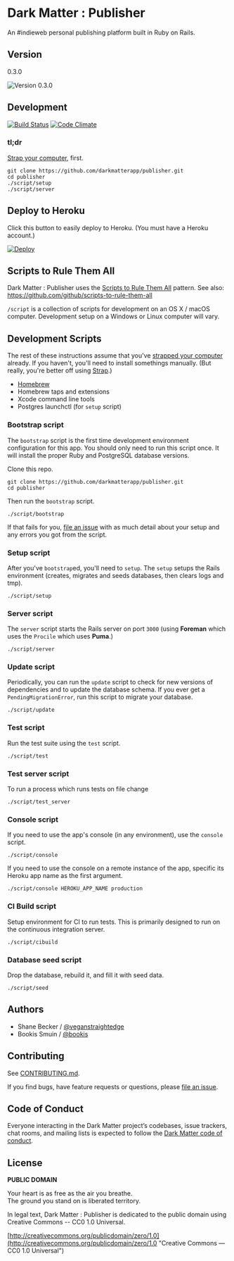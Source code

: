 # Dark Matter : Publisher

An #indieweb personal publishing platform built in Ruby on Rails.

## Version

0.3.0

![Version 0.3.0](https://img.shields.io/badge/VERSION-0.3.0-green.svg)


## Development

[![Build Status](https://travis-ci.org/darkmatterapp/publisher.svg?branch=master)](https://travis-ci.org/darkmatterapp/publisher)
[![Code Climate](https://codeclimate.com/github/darkmatterapp/publisher/badges/gpa.svg)](https://codeclimate.com/github/darkmatterapp/publisher)

### tl;dr

[Strap your computer](https://macos-strap.herokuapp.com), first.

```
git clone https://github.com/darkmatterapp/publisher.git
cd publisher
./script/setup
./script/server
```


## Deploy to Heroku

Click this button to easily deploy to Heroku. (You must have a Heroku account.)

[![Deploy](https://www.herokucdn.com/deploy/button.png)](https://heroku.com/deploy)


## Scripts to Rule Them All

Dark Matter : Publisher uses the [Scripts to Rule Them All](https://githubengineering.com/scripts-to-rule-them-all) pattern.
See also: https://github.com/github/scripts-to-rule-them-all

`/script` is a collection of scripts for development on an OS X / macOS computer.
Development setup on a Windows or Linux computer will vary.

## Development Scripts

The rest of these instructions assume that you've [strapped your computer](https://macos-strap.herokuapp.com) already. If you haven't, you'll need to install somethings manually. (But really, you're better off using [Strap](https://osx-strap.herokuapp.com).)

- [Homebrew](https://brew.sh)
- Homebrew taps and extensions
- Xcode command line tools
- Postgres launchctl (for `setup` script)

### Bootstrap script

The `bootstrap` script is the first time development environment configuration for this app.
You should only need to run this script once.
It will install the proper Ruby and PostgreSQL database versions.

Clone this repo.

```
git clone https://github.com/darkmatterapp/publisher.git
cd publisher
```

Then run the `bootstrap` script.

```
./script/bootstrap
```

If that fails for you, [file an issue](https://github.com/darkmatterapp/publisher/issues)
with as much detail about your setup and any errors you got from the script.

### Setup script

After you've `bootstrap`ed, you'll need to `setup`.
The `setup` setups the Rails environment (creates, migrates and seeds databases, then clears logs and tmp).

```
./script/setup
```

### Server script

The `server` script starts the Rails server on port `3000`
(using **Foreman** which uses the `Procile` which uses **Puma**.)

```
./script/server
```

### Update script

Periodically, you can run the `update` script to check for new versions of dependencies and to update the database schema. If you ever get a `PendingMigrationError`, run this script to migrate your database.

```
./script/update
```

### Test script

Run the test suite using the `test` script.

```
./script/test
```

### Test server script

To run a process which runs tests on file change

```
./script/test_server
```

### Console script

If you need to use the app's console (in any environment), use the `console` script.

```
./script/console
```

If you need to use the console on a remote instance of the app, specific its Heroku app name as the first argument.

```
./script/console HEROKU_APP_NAME production
```

### CI Build script

Setup environment for CI to run tests. This is primarily designed to run on the continuous integration server.

```
./script/cibuild
```

### Database seed script

Drop the database, rebuild it, and fill it with seed data.

```
./script/seed
```


## Authors

- Shane Becker / [@veganstraightedge](https://github.com/veganstraightedge)
- Bookis Smuin / [@bookis](https://github.com/bookis)


## Contributing

See [CONTRIBUTING.md](https://github.com/darkmatterapp/publisher/blob/master/CONTRIBUTING.md).

If you find bugs, have feature requests or questions, please
[file an issue](https://github.com/darkmatterapp/publisher/issues).

## Code of Conduct

Everyone interacting in the Dark Matter project’s codebases, issue trackers, chat rooms, and mailing lists is expected to follow the
[Dark Matter code of conduct](https://github.com/darkmatterapp/publisher/blob/master/CODE_OF_CONDUCT.md).


## License

**PUBLIC DOMAIN**

Your heart is as free as the air you breathe. <br>
The ground you stand on is liberated territory.

In legal text, Dark Matter : Publisher is dedicated to the public domain
using Creative Commons -- CC0 1.0 Universal.

[http://creativecommons.org/publicdomain/zero/1.0](http://creativecommons.org/publicdomain/zero/1.0 "Creative Commons &mdash; CC0 1.0 Universal")

